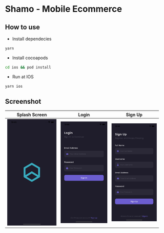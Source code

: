 # Shamo - Mobile Ecommerce

## How to use

- Install dependecies

```bash
yarn
```

- Install cocoapods

```bash
cd ios && pod install
```

- Run at IOS

```bash
yarn ios
```

## Screenshot
| Splash Screen | Login  | Sign Up  |
| ------------- | ------- | --------------- |
| <img src="https://raw.githubusercontent.com/ryanadhitama/shamo/master/screenshot/01.splash-screen.png" alt="drawing" /> | <img src="https://raw.githubusercontent.com/ryanadhitama/shamo/master/screenshot/02.login.png" alt="drawing" /> | <img src="https://raw.githubusercontent.com/ryanadhitama/shamo/master/screenshot/03.signup.png" alt="drawing" /> |